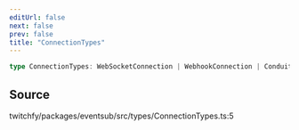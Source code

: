 ```yaml
---
editUrl: false
next: false
prev: false
title: "ConnectionTypes"
---
```


```ts
type ConnectionTypes: WebSocketConnection | WebhookConnection | Conduit;
```

## Source

twitchfy/packages/eventsub/src/types/ConnectionTypes.ts:5
